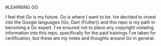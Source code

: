 #LEARNING GO

I feel that Go is my future. Go is where I want to be. Ive decided to invest into the
Google languages (Go, Dart (Flutter)) and this repo is my path in becoming a Go expert. I've 
ensured not to place any copyright violating information into this repo, specifically for the 
paid trainings I've taken for certification, but these are my notes and thoughts around Go in 
general. 
